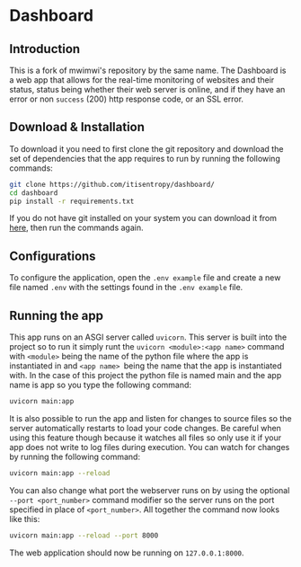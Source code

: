 



# Dashboard

## Introduction

This is a fork of mwimwi's  repository by the same name.
The Dashboard is a web app that allows for the real-time monitoring of websites and their status, status being whether their web server is online, and if they have an error or non `success` (200)  http response code, or an SSL error.

## Download & Installation

To download it you need to first clone the git repository and download the set of dependencies that the app requires to run by running the following commands:

```bash
git clone https://github.com/itisentropy/dashboard/
cd dashboard
pip install -r requirements.txt
```
If you do not have git installed on your system you can download it from [here](https://git-scm.com/download/), then run the commands again.

## Configurations

To configure the application, open the `.env example` file and create a new file named `.env` with the settings found in the `.env example` file.

## Running the app

This app runs on an ASGI server called `uvicorn`. This server is built into the project so to run it simply runt the `uvicorn <module>:<app name>` command with `<module>` being the name of the python file where the app is instantiated in and `<app name> `being the name that the app is instantiated with. In the case of this project the python file is named main and the app name is app so you type the following command:

```bash
uvicorn main:app
```
It is also possible to run the app and listen for changes to source files so the server automatically restarts to load your code changes. Be careful when using this feature though because it watches all files so only use it if your app does not write to log files during execution. You can watch for changes by running the following command:

```bash
uvicorn main:app --reload
```

You can also change what port the webserver runs on by using the  optional `--port <port_number>`  command modifier so the server runs on the port specified in place of `<port_number>`. All together the command now looks like this:

```bash
uvicorn main:app --reload --port 8000
```

The web application should now be running on `127.0.0.1:8000`.
